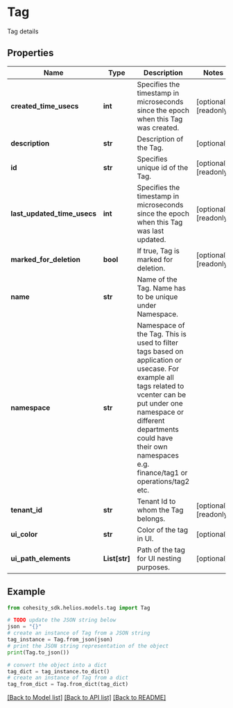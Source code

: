 # Tag

Tag details

## Properties

Name | Type | Description | Notes
------------ | ------------- | ------------- | -------------
**created_time_usecs** | **int** | Specifies the timestamp in microseconds since the epoch when this Tag was created. | [optional] [readonly] 
**description** | **str** | Description of the Tag. | [optional] 
**id** | **str** | Specifies unique id of the Tag. | [optional] [readonly] 
**last_updated_time_usecs** | **int** | Specifies the timestamp in microseconds since the epoch when this Tag was last updated. | [optional] [readonly] 
**marked_for_deletion** | **bool** | If true, Tag is marked for deletion. | [optional] [readonly] 
**name** | **str** | Name of the Tag. Name has to be unique under Namespace. | 
**namespace** | **str** | Namespace of the Tag. This is used to filter tags based on application or usecase. For example all tags related to vcenter can be put under one namespace or different departments could have their own namespaces e.g. finance/tag1 or operations/tag2 etc. | 
**tenant_id** | **str** | Tenant Id to whom the Tag belongs. | [optional] [readonly] 
**ui_color** | **str** | Color of the tag in UI. | [optional] 
**ui_path_elements** | **List[str]** | Path of the tag for UI nesting purposes. | [optional] 

## Example

```python
from cohesity_sdk.helios.models.tag import Tag

# TODO update the JSON string below
json = "{}"
# create an instance of Tag from a JSON string
tag_instance = Tag.from_json(json)
# print the JSON string representation of the object
print(Tag.to_json())

# convert the object into a dict
tag_dict = tag_instance.to_dict()
# create an instance of Tag from a dict
tag_from_dict = Tag.from_dict(tag_dict)
```
[[Back to Model list]](../README.md#documentation-for-models) [[Back to API list]](../README.md#documentation-for-api-endpoints) [[Back to README]](../README.md)


